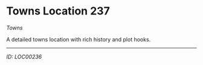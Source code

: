 # Towns Location 237

*Towns*

A detailed towns location with rich history and plot hooks.

---
*ID: LOC00236*